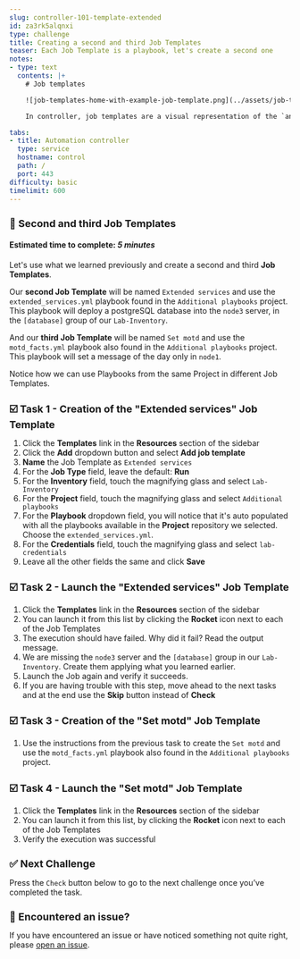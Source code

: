 ```yaml
---
slug: controller-101-template-extended
id: za3rk5alqnxi
type: challenge
title: Creating a second and third Job Templates
teaser: Each Job Template is a playbook, let's create a second one
notes:
- type: text
  contents: |+
    # Job templates

    ![job-templates-home-with-example-job-template.png](../assets/job-templates-home-with-example-job-template.png)

    In controller, job templates are a visual representation of the `ansible-playbook` command and all flags you can utilize when executing from the command line.

tabs:
- title: Automation controller
  type: service
  hostname: control
  path: /
  port: 443
difficulty: basic
timelimit: 600
---
```

📑 Second and third Job Templates
===
#### Estimated time to complete: *5 minutes*<p>

Let's use what we learned previously and create a second and third **Job Templates**.

Our **second Job Template** will be named `Extended services` and use the `extended_services.yml` playbook found in the `Additional playbooks` project. This playbook will deploy a postgreSQL database into the `node3` server, in the `[database]` group of our `Lab-Inventory`.

And our **third Job Template** will be named `Set motd` and use the `motd_facts.yml` playbook also found in the `Additional playbooks` project. This playbook will set a message of the day only in `node1`.

Notice how we can use Playbooks from the same Project in different Job Templates.

☑️ Task 1 - Creation of the "Extended services" Job Template
===

1. Click the **Templates** link in the **Resources** section of the sidebar
2. Click the **Add** dropdown button and select **Add job template**
3. **Name** the Job Template as `Extended services`
4. For the **Job Type** field, leave the default: **Run**
5. For the **Inventory** field, touch the magnifying glass and select `Lab-Inventory`
6. For the **Project** field, touch the magnifying glass and select `Additional playbooks`
7. For the **Playbook** dropdown field, you will notice that it's auto populated with all the playbooks available in the **Project** repository we selected. Choose the `extended_services.yml`.
8. For the **Credentials** field, touch the magnifying glass and select `lab-credentials`
9. Leave all the other fields the same and click **Save**

☑️ Task 2 - Launch the "Extended services" Job Template
===
1. Click the **Templates** link in the **Resources** section of the sidebar
2. You can launch it from this list by clicking the **Rocket** icon next to each of the Job Templates
3. The execution should have failed. Why did it fail? Read the output message.
4.  We are missing the `node3` server and the `[database]` group in our `Lab-Inventory`. Create them applying what you learned earlier.
5. Launch the Job again and verify it succeeds.
6. If you are having trouble with this step, move ahead to the next tasks and at the end use the **Skip** button instead of **Check**


☑️ Task 3 - Creation of the "Set motd" Job Template
===

1. Use the instructions from the previous task to create the `Set motd` and use the `motd_facts.yml` playbook also found in the `Additional playbooks` project.

☑️ Task 4 - Launch the "Set motd" Job Template
===

1. Click the **Templates** link in the **Resources** section of the sidebar
2. You can launch it from this list, by clicking the **Rocket** icon next to each of the Job Templates
4. Verify the execution was successful

✅ Next Challenge
===
Press the `Check` button below to go to the next challenge once you’ve completed the task.

🐛 Encountered an issue?
====

If you have encountered an issue or have noticed something not quite right, please [open an issue](https://github.com/ansible/instruqt/issues/new?labels=intro-to-controller&title=Issue+with+Intro+to+Controller+slug+ID:+controller-101-template-extended&assignees=leogallego).

<style type="text/css" rel="stylesheet">
  .lightbox {
    display: none;
    position: fixed;
    justify-content: center;
    align-items: center;
    z-index: 999;
    top: 0;
    left: 0;
    right: 0;
    bottom: 0;
    padding: 1rem;
    background: rgba(0, 0, 0, 0.8);
    margin-left: auto;
    margin-right: auto;
    margin-top: auto;
    margin-bottom: auto;
  }
  .lightbox:target {
    display: flex;
  }
  .lightbox img {
    /* max-height: 100% */
    max-width: 60%;
    max-height: 60%;
  }
  img {
    display: block;
    margin-left: auto;
    margin-right: auto;
  }
  h1 {
    font-size: 18px;
  }
    h2 {
    font-size: 16px;
    font-weight: 600
  }
    h3 {
    font-size: 14px;
    font-weight: 600
  }
  p span {
    font-size: 14px;
  }
  ul li span {
    font-size: 14px
  }
</style>
